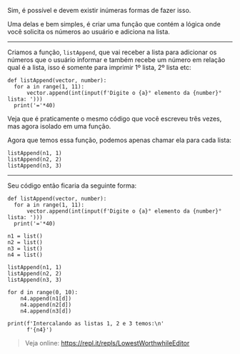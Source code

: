 Sim, é possível e devem existir inúmeras formas de fazer isso.

Uma delas e bem simples, é criar uma função que contém a lógica onde você solicita os números ao usuário e adiciona na lista.


----------

Criamos a função, `listAppend`, que vai receber a lista para adicionar os números que o usuário informar e também recebe um número em relação qual é a lista, isso é somente para imprimir 1º lista, 2º lista etc:

    def listAppend(vector, number):
      for a in range(1, 11):
          vector.append(int(input(f'Digite o {a}° elemento da {number}° lista: ')))
      print('='*40)

Veja que é praticamente o mesmo código que você escreveu três vezes, mas agora isolado em uma função.

Agora que temos essa função, podemos apenas chamar ela para cada lista:

    listAppend(n1, 1)
    listAppend(n2, 2)
    listAppend(n3, 3)


----------

Seu código então ficaria da seguinte forma:

    def listAppend(vector, number):
      for a in range(1, 11):
          vector.append(int(input(f'Digite o {a}° elemento da {number}° lista: ')))
      print('='*40)
    
    n1 = list()
    n2 = list()
    n3 = list()
    n4 = list()
    
    listAppend(n1, 1)
    listAppend(n2, 2)
    listAppend(n3, 3)
    
    for d in range(0, 10):
        n4.append(n1[d])
        n4.append(n2[d])
        n4.append(n3[d])
    
    print(f'Intercalando as listas 1, 2 e 3 temos:\n'
          f'{n4}')

> Veja online: https://repl.it/repls/LowestWorthwhileEditor
